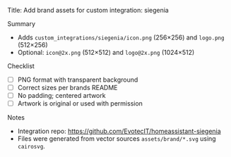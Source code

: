 Title: Add brand assets for custom integration: siegenia

Summary
- Adds `custom_integrations/siegenia/icon.png` (256×256) and `logo.png` (512×256)
- Optional: `icon@2x.png` (512×512) and `logo@2x.png` (1024×512)

Checklist
- [ ] PNG format with transparent background
- [ ] Correct sizes per brands README
- [ ] No padding; centered artwork
- [ ] Artwork is original or used with permission

Notes
- Integration repo: https://github.com/EvotecIT/homeassistant-siegenia
- Files were generated from vector sources `assets/brand/*.svg` using `cairosvg`.

